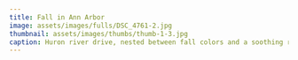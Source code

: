 ```yaml
---
title: Fall in Ann Arbor
image: assets/images/fulls/DSC_4761-2.jpg
thumbnail: assets/images/thumbs/thumb-1-3.jpg
caption: Huron river drive, nested between fall colors and a soothing river
---
```


